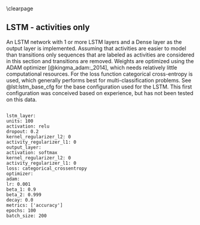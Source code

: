 

```python

```


\clearpage


## LSTM - activities only

An LSTM network with 1 or more LSTM layers and a Dense layer as the output layer is implemented. Assuming that activities are easier to model than transitions only sequences that are labeled as activities are considered in this section and transitions are removed. Weights are optimized using the ADAM optimizer [@kingma_adam:_2014], which needs relatively little computational resources. For the loss function categorical cross-entropy is used, which generally performs best for multi-classification problems. See @lst:lstm_base_cfg for the base configuration used for the LSTM. This first configuration was conceived based on experience, but has not been tested on this data.

```{#lst:lstm_base_cfg caption='Base configuration for LSTM' .yaml}

lstm_layer:
units: 100
activation: relu
dropout: 0.2
kernel_regularizer_l2: 0
activity_regularizer_l1: 0
output_layer:
activation: softmax
kernel_regularizer_l2: 0
activity_regularizer_l1: 0
loss: categorical_crossentropy
optimizer:
adam:
lr: 0.001
beta_1: 0.9
beta_2: 0.999
decay: 0.0
metrics: ['accuracy']
epochs: 100
batch_size: 200
```
